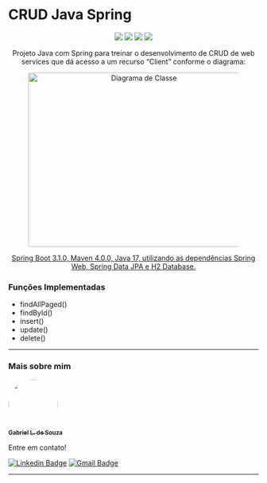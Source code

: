 <h1>CRUD Java Spring</h1>
<p align="center">
     <a alt="Java">
        <img src="https://img.shields.io/badge/Java-v17-blue.svg" />
    <a alt="Spring Boot">
        <img src="https://img.shields.io/badge/Spring%20Boot-v3.1.0-brightgreen.svg" />
    </a>
    <a alt="Maven">
        <img src="https://img.shields.io/badge/Maven-v4.0.0-lightgreen.svg" />
    </a>
    <a alt="H2 ">
        <img src="https://img.shields.io/badge/H2-v2.1.214-darkblue.svg" />
    </a>
</p>
<p align="center">Projeto Java com Spring para treinar o desenvolvimento de CRUD de web services que dá acesso a um recurso “Client” conforme o diagrama:</p>
<figure>
<p align="center">
  <img src="https://ibb.co/FqPzyvB" height="350" width="450" alt="Diagrama de Classe"/><br>
</p>
</figure>

<p align="center">
    <a href="https://start.spring.io/#!type=maven-project&language=java&platformVersion=3.1.0&packaging=jar&jvmVersion=17&groupId=com.example&artifactId=demo&name=demo&description=Demo%20project%20for%20Spring%20Boot&packageName=com.example.demo&dependencies=web,data-jpa,h2">
    Spring Boot 3.1.0, Maven 4.0.0, Java 17, utilizando as dependências Spring Web, Spring Data JPA e H2 Database.</a>
</p>
<h3>Funções Implementadas</h3>
<ul>
    <li>findAllPaged()</li>
    <li>findById()</li>
    <li>insert()</li>
    <li>update()</li>
    <li>delete()</li>
</ul>
<hr>
<h3>Mais sobre mim</h3>

<a href="https://www.linkedin.com/in/gbsouza-dev/">
 <img style="border-radius: 50%;" src="https://media.licdn.com/dms/image/D4E03AQFamnydfDfFwQ/profile-displayphoto-shrink_200_200/0/1678843788072?e=1689811200&v=beta&t=gZm1fSf6fpTYNOBkuSa7fMgH5Le0_NJjOmjxUjJF0MQ" width="100px;" alt=""/>
 <br />
 <sub><b>Gabriel L. de Souza</b></sub></a> <a href="https://www.instagram.com/camimi_la/" title="Instagram"></a>

Entre em contato!

[![Linkedin Badge](https://img.shields.io/badge/-Gabriel-blue?style=flat-square&logo=Linkedin&logoColor=white&link=https://www.linkedin.com/in/gbsouza-dev/)](https://www.linkedin.com/in/gbsouza-dev/)
[![Gmail Badge](https://img.shields.io/badge/-gbsouza.dev@gmail.com-c14438?style=flat-square&logo=Gmail&logoColor=white&link=mailto:gbsouza.dev@gmail.com)](mailto:gbsouza.dev@gmail.com)
<hr>
